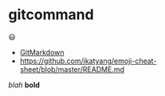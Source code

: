 # gitcommand
:smiley:
- [GitMarkdown](https://docs.github.com/en/github/writing-on-github/basic-writing-and-formatting-syntax)
- https://github.com/ikatyang/emoji-cheat-sheet/blob/master/README.md

_blah_
__bold__

